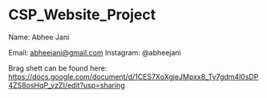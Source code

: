 # CSP_Website_Project
Name: Abhee Jani

Email: abheejani@gmail.com
Instagram: @abheejani

Brag shett can be found here: https://docs.google.com/document/d/1CES7XoXgjeJMpxx8_Ty7gdm4l0sDP4ZS8osHqP_vzZI/edit?usp=sharing 
